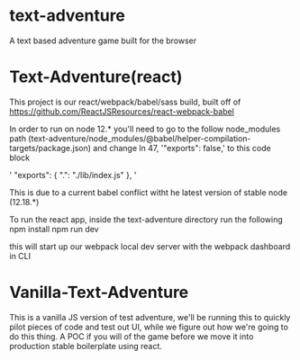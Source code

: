 # text-adventure
A text based adventure game built for the browser

# Text-Adventure(react)
This project is our react/webpack/babel/sass build, built off of https://github.com/ReactJSResources/react-webpack-babel

In order to run on node 12.* you'll need to go to the follow node_modules path (text-adventure/node_modules/@babel/helper-compilation-targets/package.json) and change ln 47, '"exports": false,' to this code block

'
"exports": {
    ".": "./lib/index.js"
  },
'

This is due to a current babel conflict witht he latest version of stable node (12.18.*)

To run the react app, inside the text-adventure directory run the following
npm install
npm run dev 

this will start up our webpack local dev server with the webpack dashboard in CLI

# Vanilla-Text-Adventure
This is a vanilla JS version of test adventure, we'll be running this to quickly pilot pieces of code and test out UI, while we figure out how we're going to do this thing. A POC if you will of the game before we move it into production stable boilerplate using react. 
